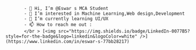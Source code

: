 
           - 👋 Hi, I’m @Eswar s MCA Student
           - 👀 I’m interested in Machine Learning,Web design,Development
           - 🌱 I’m currently learning UI/UX
           - 📫 How to reach me out :
           </br > [<img src="https://img.shields.io/badge/LinkedIn-0077B5?style=for-the-badge&logo=linkedin&logoColor=white" />](https://www.linkedin.com/in/eswar-s-77bb28217)


<!---
SEswar10/SEswar10 is a ✨ special ✨ repository because its `README.md` (this file) appears on your GitHub profile.
You can click the Preview link to take a look at your changes.
--->
